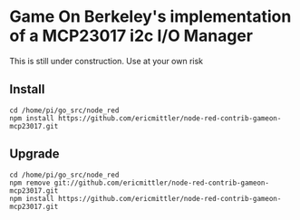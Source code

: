 # Game On Berkeley's implementation of a MCP23017 i2c I/O Manager

This is still under construction. Use at your own risk

## Install
```
cd /home/pi/go_src/node_red
npm install https://github.com/ericmittler/node-red-contrib-gameon-mcp23017.git
```


## Upgrade
```
cd /home/pi/go_src/node_red
npm remove git://github.com/ericmittler/node-red-contrib-gameon-mcp23017.git
npm install https://github.com/ericmittler/node-red-contrib-gameon-mcp23017.git
```
